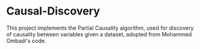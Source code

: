 # Causal-Discovery
This project implements the Partial Causality algorithm, used for discovery of causality between variables given a dataset, adopted from Mohammed Ombadi's code.
